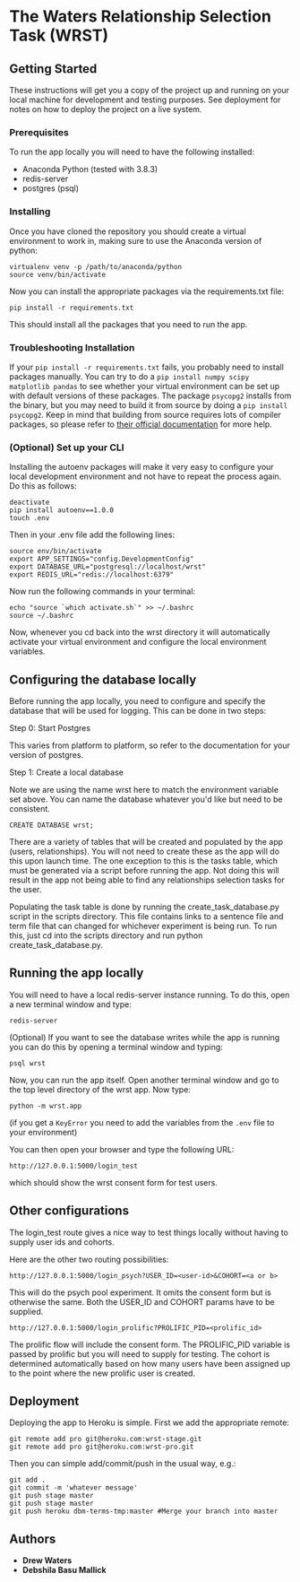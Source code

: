 # The Waters Relationship Selection Task (WRST)

## Getting Started

These instructions will get you a copy of the project up and running on your local machine for development and testing purposes. See deployment for notes on how to deploy the project on a live system.

### Prerequisites

To run the app locally you will need to have the following installed:

* Anaconda Python (tested with 3.8.3)
* redis-server
* postgres (psql)

### Installing

Once you have cloned the repository you should create a virtual environment to work in, making sure to use the Anaconda version of python:

```
virtualenv venv -p /path/to/anaconda/python
source venv/bin/activate
```

Now you can install the appropriate packages via the requirements.txt file:

```
pip install -r requirements.txt
```

This should install all the packages that you need to run the app.

### Troubleshooting Installation

If your `pip install -r requirements.txt` fails, you probably need to install packages manually. You can try to do a `pip install numpy scipy matplotlib pandas` to see whether your virtual environment can be set up with default versions of these packages. The package `psycopg2` installs from the binary, but you may need to build it from source by doing a `pip install psycopg2`. Keep in mind that building from source requires lots of compiler packages, so please refer to [their official documentation](https://www.psycopg.org/docs/install.html) for more help.

### (Optional) Set up your CLI

Installing the autoenv packages will make it very easy to configure your local development environment and not have to repeat the process again.  Do this as follows:

```
deactivate
pip install autoenv==1.0.0
touch .env
```

Then in your .env file add the following lines:

```
source env/bin/activate
export APP_SETTINGS="config.DevelopmentConfig"
export DATABASE_URL="postgresql://localhost/wrst"
export REDIS_URL="redis://localhost:6379"
```

Now run the following commands in your terminal:

```
echo "source `which activate.sh`" >> ~/.bashrc
source ~/.bashrc
```

Now, whenever you cd back into the wrst directory it will automatically activate your virtual environment and configure the local environment variables.

## Configuring the database locally

Before running the app locally, you need to configure and specify the database that will be used for logging.  This can be done in two steps:

Step 0: Start Postgres

This varies from platform to platform, so refer to the documentation for your version of postgres.

Step 1: Create a local database

Note we are using the name wrst here to match the environment variable set above.  You can name the database whatever you'd like but need to be consistent.

```
CREATE DATABASE wrst;
```

There are a variety of tables that will be created and populated by the app (users, relationships). You will not need to create these as the app will do this upon launch time.  The one exception to this is the tasks table, which must be generated via a script before running the app.  Not doing this will result in the app not being able to find any relationships selection tasks for the user.

Populating the task table is done by running the create_task_database.py script in the scripts directory.  This file contains links to a sentence file and term file that can changed for whichever experiment is being run. To run this, just cd into the scripts directory and run python create_task_database.py.

## Running the app locally

You will need to have a local redis-server instance running.  To do this, open a new terminal window and type:

```
redis-server
```

(Optional) If you want to see the database writes while the app is running you can do this by opening a terminal window and typing:

```
psql wrst
```

Now, you can run the app itself. Open another terminal window and go to the top level directory of the wrst app.  Now type:

```
python -m wrst.app
```

(if you get a `KeyError` you need to add the variables from the `.env` file to your environment)

You can then open your browser and type the following URL:

```
http://127.0.0.1:5000/login_test
```

which should show the wrst consent form for test users.

## Other configurations

The login_test route gives a nice way to test things locally without having to supply user ids and cohorts.

Here are the other two routing possibilities:

```
http://127.0.0.1:5000/login_psych?USER_ID=<user-id>&COHORT=<a or b>
```

This will do the psych pool experiment.  It omits the consent form but is otherwise the same.  Both the USER_ID and COHORT params have to be supplied.

```
http://127.0.0.1:5000/login_prolific?PROLIFIC_PID=<prolific_id>
```

The prolific flow will include the consent form.  The PROLIFIC_PID variable is passed by prolific but you will need to supply for testing.  The cohort is determined automatically based on how many users have been assigned up to the point where the new prolific user is created.

## Deployment

Deploying the app to Heroku is simple.  First we add the appropriate remote:

```
git remote add pro git@heroku.com:wrst-stage.git
git remote add pro git@heroku.com:wrst-pro.git
```

Then you can simple add/commit/push in the usual way, e.g.:

```
git add .
git commit -m 'whatever message'
git push stage master
git push stage master
git push heroku dbm-terms-tmp:master #Merge your branch into master
```

## Authors

* **Drew Waters**
* **Debshila Basu Mallick** 
